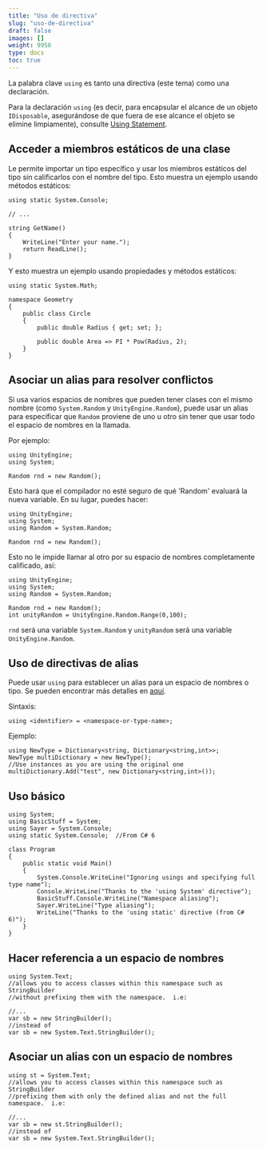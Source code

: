```yaml
---
title: "Uso de directiva"
slug: "uso-de-directiva"
draft: false
images: []
weight: 9956
type: docs
toc: true
---
```


La palabra clave `using` es tanto una directiva (este tema) como una declaración.

Para la declaración `using` (es decir, para encapsular el alcance de un objeto `IDisposable`, asegurándose de que fuera de ese alcance el objeto se elimine limpiamente), consulte [Using Statement][1].


[1]: https://www.wikiod.com/es/docs/c%23/38/using-statement

## Acceder a miembros estáticos de una clase
<!-- si la versión [gte 6.0] -->

Le permite importar un tipo específico y usar los miembros estáticos del tipo sin calificarlos con el nombre del tipo. Esto muestra un ejemplo usando métodos estáticos:

    using static System.Console;

    // ...

    string GetName()
    {
        WriteLine("Enter your name.");
        return ReadLine();
    }

Y esto muestra un ejemplo usando propiedades y métodos estáticos:

    using static System.Math;

    namespace Geometry
    {
        public class Circle
        {
            public double Radius { get; set; };

            public double Area => PI * Pow(Radius, 2);
        }
    }

<!-- versión final si -->

## Asociar un alias para resolver conflictos
Si usa varios espacios de nombres que pueden tener clases con el mismo nombre (como `System.Random` y `UnityEngine.Random`), puede usar un alias para especificar que `Random` proviene de uno u otro sin tener que usar todo el espacio de nombres en la llamada.

Por ejemplo:

    using UnityEngine;
    using System;

    Random rnd = new Random();

Esto hará que el compilador no esté seguro de qué 'Random' evaluará la nueva variable. En su lugar, puedes hacer:

    using UnityEngine;
    using System;
    using Random = System.Random;

    Random rnd = new Random();

Esto no le impide llamar al otro por su espacio de nombres completamente calificado, así:

    using UnityEngine;
    using System;
    using Random = System.Random;

    Random rnd = new Random();
    int unityRandom = UnityEngine.Random.Range(0,100);

`rnd` será una variable `System.Random` y `unityRandom` será una variable `UnityEngine.Random`.

## Uso de directivas de alias
Puede usar `using` para establecer un alias para un espacio de nombres o tipo. Se pueden encontrar más detalles en [aquí][1].

Sintaxis:

    using <identifier> = <namespace-or-type-name>;

Ejemplo:

    using NewType = Dictionary<string, Dictionary<string,int>>;
    NewType multiDictionary = new NewType();
    //Use instances as you are using the original one
    multiDictionary.Add("test", new Dictionary<string,int>());
 


[1]: https://msdn.microsoft.com/en-us/library/aa664765(v=vs.71).aspx

## Uso básico
    using System;
    using BasicStuff = System;
    using Sayer = System.Console;
    using static System.Console;  //From C# 6
    
    class Program
    {
        public static void Main()
        {
            System.Console.WriteLine("Ignoring usings and specifying full type name");
            Console.WriteLine("Thanks to the 'using System' directive");
            BasicStuff.Console.WriteLine("Namespace aliasing");
            Sayer.WriteLine("Type aliasing");
            WriteLine("Thanks to the 'using static' directive (from C# 6)");
        }
    }



## Hacer referencia a un espacio de nombres
    using System.Text;
    //allows you to access classes within this namespace such as StringBuilder
    //without prefixing them with the namespace.  i.e:

    //...
    var sb = new StringBuilder();
    //instead of
    var sb = new System.Text.StringBuilder();

## Asociar un alias con un espacio de nombres
    using st = System.Text;
    //allows you to access classes within this namespace such as StringBuilder
    //prefixing them with only the defined alias and not the full namespace.  i.e:

    //...
    var sb = new st.StringBuilder();
    //instead of
    var sb = new System.Text.StringBuilder();

